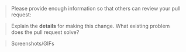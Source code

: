 <!--

Some key notes before you open a PR:

 1. Select which branch should this PR be merged in?
 2. PR name follows [convention](http://karma-runner.github.io/4.0/dev/git-commit-msg.html)
 3. All tests pass locally, UI and Unit tests
 4. All business logic and validations must be on the server-side
 5. Update necessary Documentation
 6. Put `closes #XXXX` in your comment to auto-close the issue that your PR fixes


Also, if you're new here

- Documentation Guidelines => https://github.com/frappe/hrms/wiki/Page-format-for-HRMS-docs

- Contribution Guide => https://github.com/frappe/hrms/wiki/Contribution-Guidelines

- Pull Request Checklist => https://github.com/frappe/hrms/wiki/Pull-Request-Checklist

-->

> Please provide enough information so that others can review your pull request:

<!-- You can skip this if you're fixing a typo or updating existing documentation -->

> Explain the **details** for making this change. What existing problem does the pull request solve?

<!-- Example: When "Adding a function to do X", explain why it is necessary to have a way to do X. -->

> Screenshots/GIFs

<!-- Add images/recordings to better visualize the change: expected/current behviour -->
